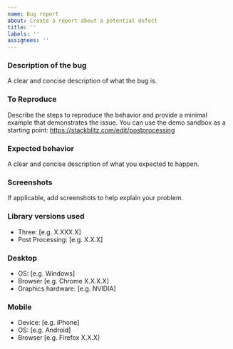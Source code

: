 ```yaml
---
name: Bug report
about: Create a report about a potential defect
title: ''
labels: ''
assignees: ''
---
```


### Description of the bug

A clear and concise description of what the bug is.


### To Reproduce

Describe the steps to reproduce the behavior and provide a minimal example that demonstrates the issue. You can use the demo sandbox as a starting point: https://stackblitz.com/edit/postprocessing


### Expected behavior

A clear and concise description of what you expected to happen.


### Screenshots

If applicable, add screenshots to help explain your problem.


### Library versions used

 - Three: [e.g. X.XXX.X]
 - Post Processing: [e.g. X.X.X]


### Desktop

 - OS: [e.g. Windows]
 - Browser [e.g. Chrome X.X.X.X]
 - Graphics hardware: [e.g. NVIDIA]


### Mobile

 - Device: [e.g. iPhone]
 - OS: [e.g. Android]
 - Browser [e.g. Firefox X.X.X]
